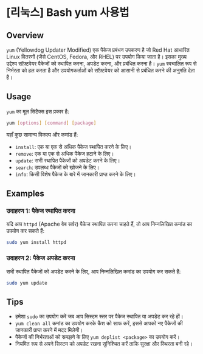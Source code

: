 # [리눅스] Bash yum 사용법

## Overview
`yum` (Yellowdog Updater Modified) एक पैकेज प्रबंधन उपकरण है जो Red Hat आधारित Linux वितरणों (जैसे CentOS, Fedora, और RHEL) पर उपयोग किया जाता है। इसका मुख्य उद्देश्य सॉफ़्टवेयर पैकेजों को स्थापित करना, अपडेट करना, और प्रबंधित करना है। `yum` स्वचालित रूप से निर्भरता को हल करता है और उपयोगकर्ताओं को सॉफ़्टवेयर को आसानी से प्रबंधित करने की अनुमति देता है।

## Usage
`yum` का मूल सिंटैक्स इस प्रकार है:

```bash
yum [options] [command] [package]
```

यहाँ कुछ सामान्य विकल्प और कमांड हैं:

- `install`: एक या एक से अधिक पैकेज स्थापित करने के लिए।
- `remove`: एक या एक से अधिक पैकेज हटाने के लिए।
- `update`: सभी स्थापित पैकेजों को अपडेट करने के लिए।
- `search`: उपलब्ध पैकेजों को खोजने के लिए।
- `info`: किसी विशेष पैकेज के बारे में जानकारी प्राप्त करने के लिए।

## Examples
### उदाहरण 1: पैकेज स्थापित करना
यदि आप `httpd` (Apache वेब सर्वर) पैकेज स्थापित करना चाहते हैं, तो आप निम्नलिखित कमांड का उपयोग कर सकते हैं:

```bash
sudo yum install httpd
```

### उदाहरण 2: पैकेज अपडेट करना
सभी स्थापित पैकेजों को अपडेट करने के लिए, आप निम्नलिखित कमांड का उपयोग कर सकते हैं:

```bash
sudo yum update
```

## Tips
- हमेशा `sudo` का उपयोग करें जब आप सिस्टम स्तर पर पैकेज स्थापित या अपडेट कर रहे हों।
- `yum clean all` कमांड का उपयोग करके कैश को साफ करें, इससे आपको नए पैकेजों की जानकारी प्राप्त करने में मदद मिलेगी।
- पैकेजों की निर्भरताओं को समझने के लिए `yum deplist <package>` का उपयोग करें।
- नियमित रूप से अपने सिस्टम को अपडेट रखना सुनिश्चित करें ताकि सुरक्षा और स्थिरता बनी रहे।